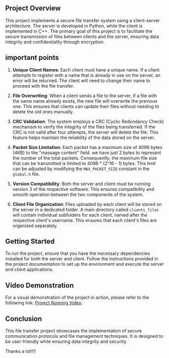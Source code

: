 

## Project Overview

This project implements a secure file transfer system using a client-server architecture. The server is developed in Python, while the client is implemented in C++. The primary goal of this project is to facilitate the secure transmission of files between clients and the server, ensuring data integrity and confidentiality through encryption.

## important points

1. **Unique Client Names**: Each client must have a unique name. If a client attempts to register with a name that is already in use on the server, an error will be returned. The client will need to change their name to proceed with the file transfer.

2. **File Overwriting**: When a client sends a file to the server, if a file with the same name already exists, the new file will overwrite the previous one. This ensures that clients can update their files without needing to delete the old ones manually.

3. **CRC Validation**: The system employs a CRC (Cyclic Redundancy Check) mechanism to verify the integrity of the files being transferred. If the CRC is not valid after four attempts, the server will delete the file. This feature helps maintain the reliability of the data stored on the server.

4. **Packet Size Limitation**: Each packet has a maximum size of 4096 bytes (4KB) to the "massage content" field. we have just 2 bytes to represent the number of the total packets. Consequently, the maximum file size that can be transmitted is limited to 4096 * (2^16 - 1) bytes. This limit can be adjusted by modifying the `MAX_PACKET_SIZE` constant in the `global.h` file.

5. **Version Compatibility**: Both the server and client must be running version 3 of the respective software. This ensures compatibility and smooth operation between the two components of the system.

6. **Client File Organization**: Files uploaded by each client will be stored on the server in a dedicated folder. A main directory called `clients_files` will contain individual subfolders for each client, named after the respective client's username. This ensures that each client's files are organized separately.

## Getting Started

To run the project, ensure that you have the necessary dependencies installed for both the server and client. Follow the instructions provided in the project documentation to set up the environment and execute the server and client applications.

## Video Demonstration

For a visual demonstration of the project in action, please refer to the following link: [Project Running Video](https://drive.google.com/file/d/182oYeoFrmD-m2yzXWk7TEXe5-szzJm70/view?usp=sharing).

## Conclusion

This file transfer project showcases the implementation of secure communication protocols and file management techniques. It is designed to be user-friendly while ensuring data integrity and security. 

Thanks a lot!!!!

